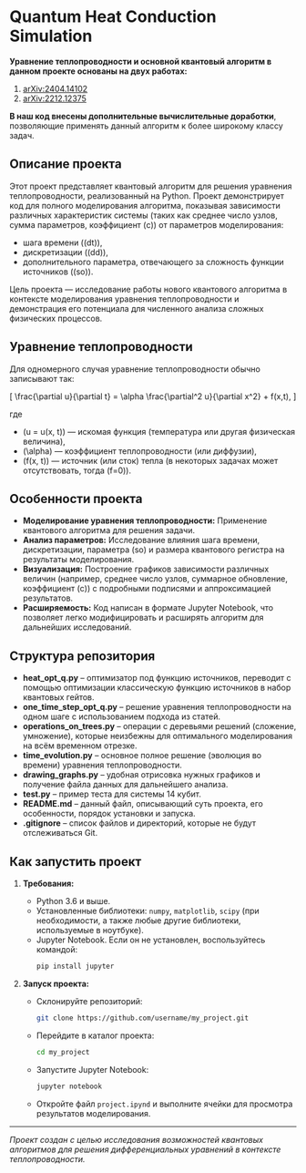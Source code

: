 # Quantum Heat Conduction Simulation

**Уравнение теплопроводности и основной квантовый алгоритм в данном проекте основаны на двух работах:**  
1. [arXiv:2404.14102](https://arxiv.org/abs/2404.14102)  
2. [arXiv:2212.12375](https://arxiv.org/abs/2212.12375)  

**В наш код внесены дополнительные вычислительные доработки**, позволяющие применять данный алгоритм к более широкому классу задач.

## Описание проекта

Этот проект представляет квантовый алгоритм для решения уравнения теплопроводности, реализованный на Python. Проект демонстрирует код для полного моделирования алгоритма, показывая зависимости различных характеристик системы (таких как среднее число узлов, сумма параметров, коэффициент \(c\)) от параметров моделирования:
- шага времени (\(dt\)),
- дискретизации (\(dd\)),
- дополнительного параметра, отвечающего за сложность функции источников (\(so\)).

Цель проекта — исследование работы нового квантового алгоритма в контексте моделирования уравнения теплопроводности и демонстрация его потенциала для численного анализа сложных физических процессов.

## Уравнение теплопроводности

Для одномерного случая уравнение теплопроводности обычно записывают так:

\[
\frac{\partial u}{\partial t} = \alpha \frac{\partial^2 u}{\partial x^2} + f(x,t),
\]

где
- \(u = u(x, t)\) — искомая функция (температура или другая физическая величина),
- \(\alpha\) — коэффициент теплопроводности (или диффузии),
- \(f(x, t)\) — источник (или сток) тепла (в некоторых задачах может отсутствовать, тогда \(f=0\)).

## Особенности проекта

- **Моделирование уравнения теплопроводности:** Применение квантового алгоритма для решения задачи.
- **Анализ параметров:** Исследование влияния шага времени, дискретизации, параметра \(so\) и размера квантового регистра на результаты моделирования.
- **Визуализация:** Построение графиков зависимости различных величин (например, среднее число узлов, суммарное обновление, коэффициент \(c\)) с подробными подписями и аппроксимацией результатов.
- **Расширяемость:** Код написан в формате Jupyter Notebook, что позволяет легко модифицировать и расширять алгоритм для дальнейших исследований.

## Структура репозитория

- **heat_opt_q.py** – оптимизатор под функцию источников, переводит с помощью оптимизации классическую функцию источников в набор квантовых гейтов.
- **one_time_step_opt_q.py** – решение уравнения теплопроводности на одном шаге с использованием подхода из статей.
- **operations_on_trees.py** – операции с деревьями решений (сложение, умножение), которые неизбежны для оптимального моделирования на всём временном отрезке.
- **time_evolution.py** – основное полное решение (эволюция во времени) уравнения теплопроводности.
- **drawing_graphs.py** – удобная отрисовка нужных графиков и получение файла данных для дальнейшего анализа.
- **test.py** – пример теста для системы 14 кубит.
- **README.md** – данный файл, описывающий суть проекта, его особенности, порядок установки и запуска.
- **.gitignore** – список файлов и директорий, которые не будут отслеживаться Git.

## Как запустить проект

1. **Требования:**
   - Python 3.6 и выше.
   - Установленные библиотеки: `numpy`, `matplotlib`, `scipy` (при необходимости, а также любые другие библиотеки, используемые в ноутбуке).
   - Jupyter Notebook. Если он не установлен, воспользуйтесь командой:
     ```bash
     pip install jupyter
     ```

2. **Запуск проекта:**
   - Склонируйте репозиторий:
     ```bash
     git clone https://github.com/username/my_project.git
     ```
   - Перейдите в каталог проекта:
     ```bash
     cd my_project
     ```
   - Запустите Jupyter Notebook:
     ```bash
     jupyter notebook
     ```
   - Откройте файл `project.ipynd` и выполните ячейки для просмотра результатов моделирования.

---

*Проект создан с целью исследования возможностей квантовых алгоритмов для решения дифференциальных уравнений в контексте теплопроводности.*
